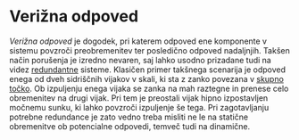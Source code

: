 # Verižna odpoved

_Verižna odpoved_ je dogodek, pri katerem odpoved ene komponente v sistemu
povzroči preobremenitev ter posledično odpoved nadaljnjih. Takšen način
porušenja je izredno nevaren, saj lahko usodno prizadane tudi na videz
[redundantne](/redundanca) sisteme. Klasičen primer takšnega scenarija je
odpoved enega od dveh sidriščnih vijakov v skali, ki sta z zanko povezana v
[skupno točko](/skupna-tocka). Ob izpuljenju enega vijaka se zanka na mah
raztegne in prenese celo obremenitev na drugi vijak. Pri tem je preostali vijak
hipno izpostavljen močnemu sunku, ki lahko povzroči izpuljenje še tega. Pri
zagotavljanju potrebne redundance je zato vedno treba misliti ne le na statične
obremenitve ob potencialne odpovedi, temveč tudi na dinamične.
